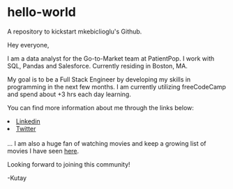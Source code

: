 # hello-world
A repository to kickstart mkebiclioglu's Github.

Hey everyone,

I am a data analyst for the Go-to-Market team at PatientPop. I work with SQL, Pandas and Salesforce. Currently residing in Boston, MA.

My goal is to be a Full Stack Engineer by developing my skills in programming in the next few months. I am currently utilizing freeCodeCamp and spend about +3 hrs each day learning.

You can find more information about me through the links below:
<li><a href="https://www.linkedin.com/in/mkebiclioglu/" target="_blank">Linkedin</a></li>
<li><a href="https://twitter.com/mkebiclioglu" target="_blank">Twitter</a></li>
<br>
... I am also a huge fan of watching movies and keep a growing list of movies I have seen <a href="https://www.imdb.com/list/ls510607200/" target="_blank">here</a>.

Looking forward to joining this community!

-Kutay

